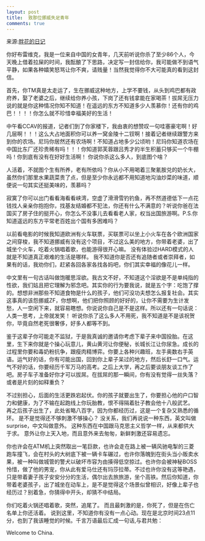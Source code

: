 ```yaml
---
layout: post
title:  致那位挪威失足青年
comments: true
---
```


来源:[胖花的日记](http://www.douban.com/note/163506127/)


你好布雷维克，我是一位来自中国的女青年，几天前听说你杀了至少86个人，今天晚上借着拉屎的时间，我酝酿了下思路，决定写一封信给你，我可能做不到语气平静，如果各种嬉笑怒骂让你不爽，请贱量！当然我觉得你不大可能真的看到这封信。

首先，你TM真是太走运了，生在挪威这种地方，上学不要钱，从头到鸡巴都有政府养，娶了老婆之后，继续给你养小孩，下岗了还有钱拿能在家喝茶！拔屌无压力说的就是你这种情况你知不知道！在遥远的东方不知道多少人羡慕你！还有你的鸡巴！！！！你怎么就不珍惜幸福美好的生活！

中午看CCAV的报道，记者们到了你家楼下，我由衷的想赞叹一句哇塞豪宅啊！好几层啊！！！这么大占地面积你可以养一窝金陵十二钗啊！接着记者继续跟警方来到你的农场。尼玛你居然还有农场啊！不知道占地多少公顷哟！尼玛你知道农场在中国比东厂还珍贵稀有吗！！！你知道郭芙蓉跟吕秀才的半生积蓄只够买一个牛棚吗！你到底有没有在好好生活啊！
你说你杀这么多人，到底图个啥？

人活着，不就图个生有所养，老有所依吗？你从小不用喝着三聚氰胺兑的奶长大，虽然你们那里水果蔬菜贵了点，但是至少你永远都不用知道地沟油炒菜的味道，顺便说一句其实还挺美味的，羡慕吗？

寂寞了你可以出门看看海看看峡湾，空虚了滑滑雪钓钓鱼，再不然道德低下一点花钱找人亲亲你抱抱你，找基友结婚都不犯法，你还有什么不满意的？听说你爸在法国买了房子住的挺开心，你怎么不没事儿去看看老人家，权当出国旅游啊。P.S.你知道遥远的东方平常老百姓出个国有多困难吗？ <!-- more -->

以前看电影的时候我知道欧洲有火车联票，买联票可以坐上小火车在各个欧洲国家之间穿梭，我不知道挪威有没有这个项目，不过这么美的地方，你带着老婆，出了城坐个火车，吃着火锅唱着歌，也能游得很开心嘛。
没有体验过HARD模式的人就是不知道真正艰难的生活是哪样。
我不知道你是否还有追随者或者崇拜者，如果有的话，我劝你们，赶紧各回各家各找各妈吧，你们其实幸福的像花儿一样。

中文里有一句古话叫做饱暖思淫欲。我古文不好，不知道这个淫欲是不是单纯指的性欲，我们姑且把它理解为邪念吧。其实你的行为要我说，就是五个字：吃饱了撑的。想想非洲那些不知道食物是什么的孩子，他们可没功夫想怎么报复社会。其实这事真的该怨挪威ZF，你想啊，他们把你照顾的好好的，让你不需要为生计发愁，人一空闲下来，就容易瞎想。你说说你自己是不是这样。所以还有一句话说：人类一思考，上帝就发笑！
听说你杀了这么多人不用死，我不知道是不是该祝贺你，毕竟自然老死很奢侈，好多人都等不到。

鉴于这辈子你可能走不监狱，于是我真诚的邀请你考虑下辈子来中国投胎。在这里，生下来你就是个操心玩意儿，黄山黄河让你便秘，长城长江让你尿急。成长的过程里你要和毒奶粉抗争，跟瘦肉精博弈。你要上各种兴趣班，左手奥数右手英语。运气好的话，你有可能出国，回到你上辈子呆过的地方，然后长舒一口气。运气不好的话，你要经历千军万马的高考。之后上大学，再之后要谈朋友谈工作了吧。房子车子准备好你才可以拔屌。在拔屌的那一瞬间，你有没有觉得一丝失落？  或者是片刻的如释重负？

不过别担心，后面的生活更跌宕起伏。你的孩子就要出生了，你要担心他的户口智力和健康，为了不输在起跑线上你玩胎教，恨不得隔着肚子教会他十八般武艺。
再之后孩子出生了，此处省略八百字，因为你都经历过，这是一个复杂又熟悉的循环。
是不是觉得还不够刺激不够操心？
没关系，我们再说说一种东西，英文叫做surprise，中文叫做意外。
这种东西在中国跟马克思主义哲学一样，从来都供大于求。
意外让你上天入地，而且意外来去匆匆，新鲜刺激还容易遗忘。

你也许会在ATM机上突然取出一笔巨款，也许会走在路上被一辆风驰电掣的三菱跑车撞飞，会在村头的大树底下被一辆卡车碾过，也许你落魄到在街头当小贩卖水果，被一种叫做城管的警犬以破坏市容为由揍得低空掠过。也许你会被神秘BOSS怜惜，做了他的男宠，你从此有爱马仕还有玛莎拉蒂。不过也许你没有这等艳遇，只是带着妻子孩子安安分分的生活，偶尔出去旅旅游，坐个高铁。然后你知道，你带着老婆孩子，出了城坐在动车上，是不是觉得这个场景似曾相识，好像上辈子也经历过？别着急，你猜得中开头，却猜不中结局。

你们吃着火锅还唱着歌，突然，追尾了。
而且最刺激的是，你死了，但是在伤亡名单上你还活着。
说到这里，不知道你有没有一点心动。现在是北京时间23点11分，也到了我该睡觉的时候。千言万语最后汇成一句话,与君共勉：

Welcome to China.
